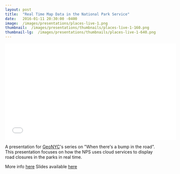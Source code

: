```yaml
---
layout: post
title:  "Real Time Map Data in the National Park Service"
date:   2016-01-11 20:30:00 -0400
image:  /images/presentations/places-live-1.png
thumbnail:  /images/presentations/thumbnails/places-live-1-160.png
thumbnail-lg:  /images/presentations/thumbnails/places-live-1-640.png
---
```


<iframe width="560" height="315" src="/slides/working-with-real-time-data" frameborder="0" allowfullscreen></iframe>

A presentation for [GeoNYC](http://www.meetup.com/geonyc)'s series on &quot;When there's a bump in the road&quot;. This presentation focuses on how the NPS uses cloud services to display road closures in the parks in real time.

More info [here](http://www.meetup.com/geonyc/events/227856979/)
Slides available [here](/slides/working-with-real-time-data)
